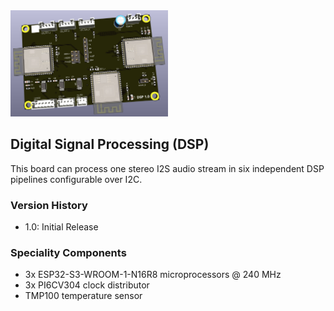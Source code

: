 <img src="screenshot.png" width="50%">

## Digital Signal Processing (DSP)

This board can process one stereo I2S audio stream in six independent DSP pipelines configurable over I2C. 

### Version History

- 1.0: Initial Release

### Speciality Components

* 3x ESP32-S3-WROOM-1-N16R8 microprocessors @ 240 MHz
* 3x PI6CV304 clock distributor
* TMP100 temperature sensor